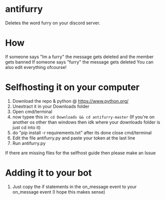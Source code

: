 # antifurry
Deletes the word furry on your discord server. 

# How
If someone says "Im a furry" the message gets deleted and the member gets banned 
If someone says "furry" the message gets deleted
You can also edit everything ofcourse!

# Selfhosting it on your computer
1. Download the repo & python @ https://www.python.org/
2. Unextract it in your Downloads folder
3. Open cmd/terminal
4. now typee this in: `cd Downloads && cd antifurry-master` (If you're on another os other than windows then idk where your downloads folder is just cd into it)
5. do "pip install -r requirements.txt" after its done close cmd/terminal
6. Edit the file antifurry.py and paste your token at the last line
7. Run antifurry.py

If there are missing files for the selfhost guide then please make an Issue

# Adding it to your bot
1. Just copy the if statements in the on_message event to your on_message event (I hope this makes sense)
